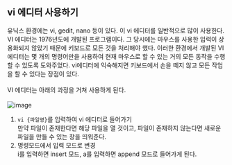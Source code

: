 ## vi 에디터 사용하기
유닉스 환경에는 vi, gedit, nano 등이 있다. 이 vi 에디터를 일반적으로 많이 사용한다.   
VI 에디터는 1976년도에 개발된 프로그램이다. 그 당시에는 마우스를 사용한 입력이 상용화되지 않았기 때문에 키보드로 모든 것을 처리해야 했다.
이러한 환경에서 개발된 VI에디터는 몇 개의 명령어만을 사용하여 현재 마우스로 할 수 있는 거의 모든 동작을 수행할 수 있도록 도와주었다.
vi에디터에 익숙해지면 키보드에서 손을 떼지 않고 모든 작업을 할 수 있다는 장점이 있다.  
<br/>
VI 에디터는 아래의 과정을 거쳐 사용하게 된다.  
<br/>
![image](https://github.com/jisoo449/TIL/assets/48276691/4a327ee9-9622-461d-bcd8-199d3565d225)

1. <code>vi {파일명}</code>를 입력하여 vi 에디터로 들어가기  
   만약 파일이 존재한다면 해당 파일을 열 것이고, 파일이 존재하지 않는다면 새로운 파일을 만들 수 있는 창을 띄워준다.
   <br/>
2. 명령모드에서 입력 모드로 변경  
   i를 입력하면 insert 모드, a를 입력하면 append 모드로 들어가게 된다. 
